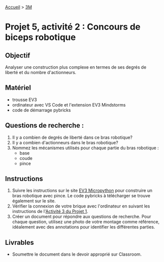 [Accueil](./index.md) > [3M](./acceuil4M.md#projet-5--systèmes-mécaniques)

# Projet 5, activité 2 : Concours de biceps robotique

## Objectif

Analyser une construction plus complexe en termes de ses degrés de liberté et du nombre d'actionneurs.

## Matériel

- trousse EV3
- ordinateur avec VS Code et l'extension EV3 Mindstorms
- code de démarrage pybricks

## Questions de recherche :

1. Il y a combien de degrés de liberté dans ce bras robotique?
1. Il y a combien d'actionneurs dans le bras robotique?
1. Nommez les mécanismes utilisés pour chaque partie du bras robotique :
    - base
    - coude
    - pince


## Instructions

1. Suivre les instructions sur le site [EV3 Micropython](https://pybricks.com/ev3-micropython/examples/robot_arm.html) pour construire un bras robotique avec pince. Le code pybricks à télécharger se trouve également sur le site.
1. Vérifier la connexion de votre brique avec l'ordinateur en suivant les instructions de l'[Activité 3 du Projet 1](./p1-3m_act3.md).
1. Créer un document pour répondre aux questions de recherche. Pour chaque question, utilisez une photo de votre montage comme référence, idéalement avec des annotations pour identifier les différentes parties.


## Livrables

- Soumettre le document dans le devoir approprié sur Classroom.
